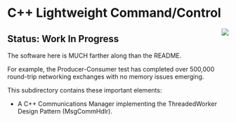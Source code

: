 # C++ Lightweight Command/Control

<img align="right" src="../../images/iwaytechnology284x60.gif" /> 

## Status: Work In Progress

The software here is MUCH farther along than the README.

For example, the Producer-Consumer test has completed over 500,000 round-trip networking exchanges with no memory issues emerging.

This subdirectory contains these important elements:

- A C++ Communications Manager implementing the ThreadedWorker Design Pattern (MsgCommHdlr).


